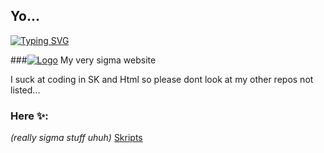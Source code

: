 ## Yo...

[![Typing SVG](https://readme-typing-svg.demolab.com/?lines=Im+really+sigma;🔥)](https://git.io/typing-svg)

###[![Logo](https://joplay.xyz/assets/images/favicon_home_50x50.png)](https://joplay.xyz/)  My very sigma website

I suck at coding in SK and Html so please dont look at my other repos not listed...
### Here ✨:
*(really sigma stuff uhuh)* 
[Skripts](https://github.com/JoplayXYZ/Skripts)
